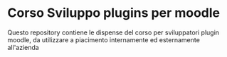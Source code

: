 Corso Sviluppo plugins per moodle
=================================

Questo repository contiene le dispense del corso per sviluppatori plugin moodle, da utilizzare a piacimento internamente ed esternamente all'azienda
